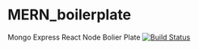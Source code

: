 # MERN_boilerplate
Mongo Express React Node Bolier Plate
[![Build Status](https://travis-ci.org/tailangp/MERN_boilerplate.svg?branch=master)](https://travis-ci.org/tailangp/MERN_boilerplate)
